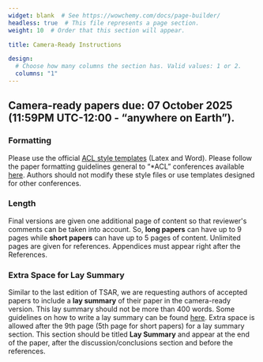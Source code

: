 ```yaml
---
widget: blank  # See https://wowchemy.com/docs/page-builder/
headless: true  # This file represents a page section.
weight: 10  # Order that this section will appear.

title: Camera-Ready Instructions

design:
  # Choose how many columns the section has. Valid values: 1 or 2.
  columns: "1"
---
```


## Camera-ready papers due: 07 October 2025 (11:59PM UTC-12:00 - “anywhere on Earth”).

### Formatting

Please use the official [ACL style templates](https://github.com/acl-org/acl-style-files) (Latex and Word).
Please follow the paper formatting guidelines general to “*ACL” conferences available [here](https://acl-org.github.io/ACLPUB/formatting.html).
Authors should not modify these style files or use templates designed for other conferences.

### Length

Final versions are given one additional page of content so that reviewer's comments can be taken into account. So, **long papers** can have up to 9 pages while **short papers** can have up to 5 pages of content.
Unlimited pages are given for references.
Appendices must appear right after the References.

### Extra Space for Lay Summary

Similar to the last edition of TSAR, we are requesting authors of accepted papers to include a **lay summary** of their paper in the camera-ready version.
This lay summary should not be more than 400 words. Some guidelines on how to write a lay summary can be found [here](https://elifesciences.org/inside-elife/85518309/plain-language-summaries-how-to-write-an-elife-digest).
Extra space is allowed after the 9th page (5th page for short papers) for a lay summary section.
This section should be titled **Lay Summary** and appear at the end of the paper, after the discussion/conclusions section and before the references.
